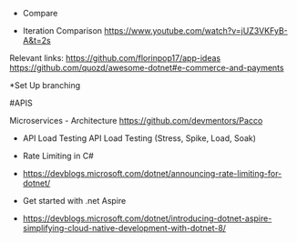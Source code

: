 * Compare 


* Iteration Comparison
https://www.youtube.com/watch?v=jUZ3VKFyB-A&t=2s


Relevant links:
https://github.com/florinpop17/app-ideas
https://github.com/quozd/awesome-dotnet#e-commerce-and-payments

*Set Up branching

 
 #APIS

Microservices - Architecture
https://github.com/devmentors/Pacco

* API Load Testing
API Load Testing (Stress, Spike, Load, Soak)


* Rate Limiting in C#
- https://devblogs.microsoft.com/dotnet/announcing-rate-limiting-for-dotnet/

- Get started with .net Aspire
- https://devblogs.microsoft.com/dotnet/introducing-dotnet-aspire-simplifying-cloud-native-development-with-dotnet-8/